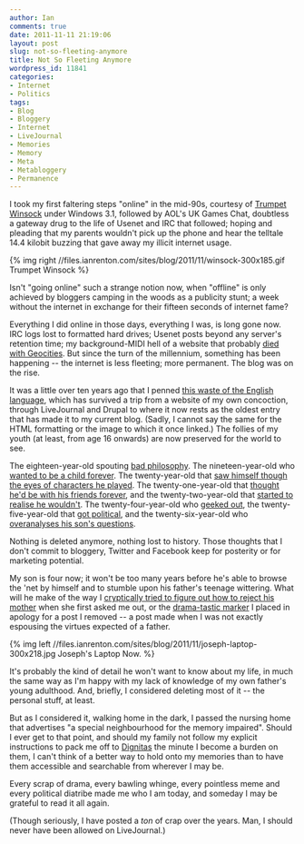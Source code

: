 ```yaml
---
author: Ian
comments: true
date: 2011-11-11 21:19:06
layout: post
slug: not-so-fleeting-anymore
title: Not So Fleeting Anymore
wordpress_id: 11841
categories:
- Internet
- Politics
tags:
- Blog
- Bloggery
- Internet
- LiveJournal
- Memories
- Memory
- Meta
- Metabloggery
- Permanence
---
```


I took my first faltering steps "online" in the mid-90s, courtesy of [Trumpet Winsock](http://www.trumpet.com.au/index.php/downloads.html) under Windows 3.1, followed by AOL's UK Games Chat, doubtless a gateway drug to the life of Usenet and IRC that followed; hoping and pleading that my parents wouldn't pick up the phone and hear the telltale 14.4 kilobit buzzing that gave away my illicit internet usage.

{% img right //files.ianrenton.com/sites/blog/2011/11/winsock-300x185.gif Trumpet Winsock %}

Isn't "going online" such a strange notion now, when "offline" is only achieved by bloggers camping in the woods as a publicity stunt; a week without the internet in exchange for their fifteen seconds of internet fame?

Everything I did online in those days, everything I was, is long gone now. IRC logs lost to formatted hard drives; Usenet posts beyond any server's retention time; my background-MIDI hell of a website that probably [died with Geocities](http://www.pcworld.com/article/163765/so_long_geocities_we_forgot_you_still_existed.html).  But since the turn of the millennium, something has been happening -- the internet is less fleeting; more permanent.  The blog was on the rise.

It was a little over ten years ago that I penned [this waste of the English language](http://onlydreaming.net/blog/shining-future), which has survived a trip from a website of my own concoction, through LiveJournal and Drupal to where it now rests as the oldest entry that has made it to my current blog.  (Sadly, I cannot say the same for the HTML formatting or the image to which it once linked.)  The follies of my youth (at least, from age 16 onwards) are now preserved for the world to see.

The eighteen-year-old spouting [bad philosophy](http://onlydreaming.net/blog/burning-dreams-fallen-worlds).  The nineteen-year-old who [wanted to be a child forever](http://onlydreaming.net/blog/an-ending-2).  The twenty-year-old that [saw himself though the eyes of characters he played](http://onlydreaming.net/blog/rewriting-the-personality).  The twenty-one-year-old that [thought he'd be with his friends forever](http://onlydreaming.net/blog/and-so-the-exodus-begins), and the twenty-two-year-old that [started to realise he wouldn't](http://onlydreaming.net/blog/loneliness-and-wanderlust).  The twenty-four-year-old who [geeked out](http://onlydreaming.net/blog/coming-of-age), the twenty-five-year-old that [got political](http://onlydreaming.net/politics/the-best-we-could-have-hoped-for), and the twenty-six-year-old who [overanalyses his son's questions](http://onlydreaming.net/blog/ui-through-the-eyes-of-a-child-part-1n).

Nothing is deleted anymore, nothing lost to history.  Those thoughts that I don't commit to bloggery, Twitter and Facebook keep for posterity or for marketing potential.

My son is four now; it won't be too many years before he's able to browse the 'net by himself and to stumble upon his father's teenage wittering.  What will he make of the way I [cryptically tried to figure out how to reject his mother](http://onlydreaming.net/blog/dreaming-of-the-calm) when she first asked me out, or the [drama-tastic marker](http://onlydreaming.net/blog/emo-update) I placed in apology for a post I removed -- a post made when I was not exactly espousing the virtues expected of a father.

{% img left //files.ianrenton.com/sites/blog/2011/11/joseph-laptop-300x218.jpg Joseph's Laptop Now. %}

It's probably the kind of detail he won't want to know about my life, in much the same way as I'm happy with my lack of knowledge of my own father's young adulthood.  And, briefly, I considered deleting most of it -- the personal stuff, at least.

But as I considered it, walking home in the dark, I passed the nursing home that advertises "a special neighbourhood for the memory impaired".  Should I ever get to that point, and should my family not follow my explicit instructions to pack me off to [Dignitas](http://en.wikipedia.org/wiki/Dignitas_(assisted_dying_organisation)) the minute I become a burden on them, I can't think of a better way to hold onto my memories than to have them accessible and searchable from wherever I may be.

Every scrap of drama, every bawling whinge, every pointless meme and every political diatribe made me who I am today, and someday I may be grateful to read it all again.

(Though seriously, I have posted a _ton_ of crap over the years.  Man, I should never have been allowed on LiveJournal.)
